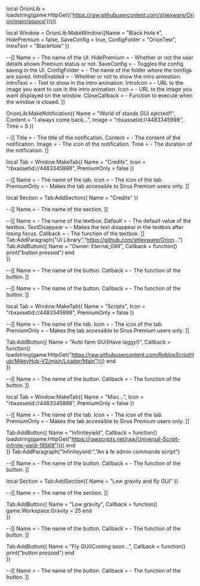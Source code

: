 local OrionLib = loadstring(game:HttpGet(('https://raw.githubusercontent.com/shlexware/Orion/main/source')))()

local Window = OrionLib:MakeWindow({Name = "Black Hole 🌀", HidePremium = false, SaveConfig = true, ConfigFolder = "OrionTest", IntroText = "BlackHole" })

--[[
Name = <string> - The name of the UI.
HidePremium = <bool> - Whether or not the user details shows Premium status or not.
SaveConfig = <bool> - Toggles the config saving in the UI.
ConfigFolder = <string> - The name of the folder where the configs are saved.
IntroEnabled = <bool> - Whether or not to show the intro animation.
IntroText = <string> - Text to show in the intro animation.
IntroIcon = <string> - URL to the image you want to use in the intro animation.
Icon = <string> - URL to the image you want displayed on the window.
CloseCallback = <function> - Function to execute when the window is closed.
]]

OrionLib:MakeNotification({
	Name = "World of stands GUI ejected!!",
	Content = "I always come back...",
	Image = "rbxassetid://4483345998",
	Time = 5
})

--[[
Title = <string> - The title of the notification.
Content = <string> - The content of the notification.
Image = <string> - The icon of the notification.
Time = <number> - The duration of the notfication.
]]

local Tab = Window:MakeTab({
	Name = "Credits",
	Icon = "rbxassetid://4483345998",
	PremiumOnly = false
})

--[[
Name = <string> - The name of the tab.
Icon = <string> - The icon of the tab.
PremiumOnly = <bool> - Makes the tab accessible to Sirus Premium users only.
]]

local Section = Tab:AddSection({
	Name = "Credits"
})

--[[
Name = <string> - The name of the section.
]]

--[[
Name = <string> - The name of the textbox.
Default = <string> - The default value of the textbox.
TextDisappear = <bool> - Makes the text disappear in the textbox after losing focus.
Callback = <function> - The function of the textbox.
]]
Tab:AddParagraph("UI Library","https://github.com/shlexware/Orion...")
Tab:AddButton({
	Name = "Owner: Eternal_099",
	Callback = function()
      		print("button pressed")
  	end    
})

--[[
Name = <string> - The name of the button.
Callback = <function> - The function of the button.
]]

--[[
Name = <string> - The name of the button.
Callback = <function> - The function of the button.
]]

local Tab = Window:MakeTab({
	Name = "Scripts",
	Icon = "rbxassetid://4483345998",
	PremiumOnly = false
})

--[[
Name = <string> - The name of the tab.
Icon = <string> - The icon of the tab.
PremiumOnly = <bool> - Makes the tab accessible to Sirus Premium users only.
]]

Tab:AddButton({
	Name = "Auto farm GUI(Have laggy!)",
	Callback = function()
loadstring(game:HttpGet("https://raw.githubusercontent.com/RobloxScriptHub/MikeyHub-V2/main/Loader/Main"))()
  	end    
})

--[[
Name = <string> - The name of the button.
Callback = <function> - The function of the button.
]]

local Tab = Window:MakeTab({
	Name = "Misc...",
	Icon = "rbxassetid://4483345998",
	PremiumOnly = false
})

--[[
Name = <string> - The name of the tab.
Icon = <string> - The icon of the tab.
PremiumOnly = <bool> - Makes the tab accessible to Sirus Premium users only.
]]

Tab:AddButton({
	Name = "Infiniteyield",
	Callback = function()
loadstring(game:HttpGet("https://rawscripts.net/raw/Universal-Script-infinite-yield-19569"))()
  	end    
})
Tab:AddParagraph("Infiniteyield:","An a fe admin commands script")

--[[
Name = <string> - The name of the button.
Callback = <function> - The function of the button.
]]

local Section = Tab:AddSection({
	Name = "Low gravity and fly GUI"
})

--[[
Name = <string> - The name of the section.
]]

Tab:AddButton({
	Name = "Low gravity",
	Callback = function()
      		game.Workspace.Gravity = 25
  	end    
})

--[[
Name = <string> - The name of the button.
Callback = <function> - The function of the button.
]]

Tab:AddButton({
	Name = "Fly GUI(Coming soon...",
	Callback = function()
      		print("button pressed")
  	end    
})

--[[
Name = <string> - The name of the button.
Callback = <function> - The function of the button.
]]
